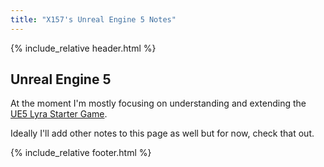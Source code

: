 ```yaml
---
title: "X157's Unreal Engine 5 Notes"
---
```


{% include_relative header.html %}


## Unreal Engine 5

At the moment I'm mostly focusing on understanding and extending the
<a href="LyraStarterGame/">UE5 Lyra Starter Game</a>.

Ideally I'll add other notes to this page as well but for now, check that out.


{% include_relative footer.html %}
